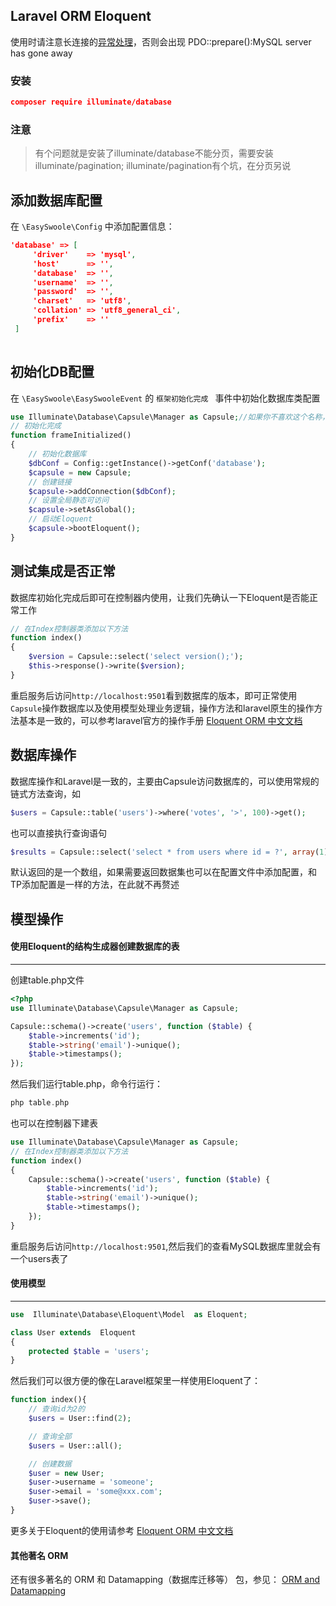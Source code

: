 ## Laravel ORM Eloquent

使用时请注意长连接的[异常处理](Base/exception.md)，否则会出现 PDO::prepare():MySQL server has gone away

### 安装

```json
composer require illuminate/database
```

### 注意

> 有个问题就是安装了illuminate/database不能分页，需要安装illuminate/pagination; illuminate/pagination有个坑，在分页另说

## 添加数据库配置

在 `\EasySwoole\Config` 中添加配置信息：

```Json
'database' => [ 
     'driver'    => 'mysql',
     'host'      => '',
     'database'  => '',
     'username'  => '',
     'password'  => '',
     'charset'   => 'utf8',
     'collation' => 'utf8_general_ci',
     'prefix'    => ''
 ]
       
```

## 初始化DB配置

在 `\EasySwoole\EasySwooleEvent` 的 `框架初始化完成 ` 事件中初始化数据库类配置

```Php
use Illuminate\Database\Capsule\Manager as Capsule;//如果你不喜欢这个名称，as DB;就好 
// 初始化完成
function frameInitialized()
{
    // 初始化数据库
    $dbConf = Config::getInstance()->getConf('database');
    $capsule = new Capsule;
    // 创建链接
    $capsule->addConnection($dbConf);
    // 设置全局静态可访问
    $capsule->setAsGlobal(); 
    // 启动Eloquent
    $capsule->bootEloquent();
}

```

## 测试集成是否正常

数据库初始化完成后即可在控制器内使用，让我们先确认一下Eloquent是否能正常工作

```Php
// 在Index控制器类添加以下方法
function index()
{
    $version = Capsule::select('select version();');
    $this->response()->write($version);
}

```

重启服务后访问`http://localhost:9501`看到数据库的版本，即可正常使用`Capsule`操作数据库以及使用模型处理业务逻辑，操作方法和laravel原生的操作方法基本是一致的，可以参考laravel官方的操作手册 [Eloquent ORM 中文文档](http://laravel-china.org/docs/eloquent)

## 数据库操作

数据库操作和Laravel是一致的，主要由Capsule访问数据库的，可以使用常规的链式方法查询，如

```Php
$users = Capsule::table('users')->where('votes', '>', 100)->get();
```

也可以直接执行查询语句

```Php
$results = Capsule::select('select * from users where id = ?', array(1));
```

默认返回的是一个数组，如果需要返回数据集也可以在配置文件中添加配置，和TP添加配置是一样的方法，在此就不再赘述

## 模型操作

#### 使用Eloquent的结构生成器创建数据库的表

------

创建table.php文件

```Php
<?php
use Illuminate\Database\Capsule\Manager as Capsule;

Capsule::schema()->create('users', function ($table) {
    $table->increments('id');
    $table->string('email')->unique();
    $table->timestamps();
});

```

然后我们运行table.php，命令行运行：

```php
php table.php
```

也可以在控制器下建表

```php
use Illuminate\Database\Capsule\Manager as Capsule;
// 在Index控制器类添加以下方法
function index()
{
    Capsule::schema()->create('users', function ($table) {
        $table->increments('id');
        $table->string('email')->unique();
        $table->timestamps();
    });
}

```

重启服务后访问`http://localhost:9501`,然后我们的查看MySQL数据库里就会有一个users表了

#### 使用模型

------

```Php
use  Illuminate\Database\Eloquent\Model  as Eloquent; 

class User extends  Eloquent 
{
    protected $table = 'users';
}

```

然后我们可以很方便的像在Laravel框架里一样使用Eloquent了：

```php
function index(){
    // 查询id为2的
    $users = User::find(2);

    // 查询全部
    $users = User::all();

    // 创建数据
    $user = new User;
    $user->username = 'someone';
    $user->email = 'some@xxx.com';
    $user->save();
}
```

更多关于Eloquent的使用请参考 [Eloquent ORM 中文文档](http://laravel-china.org/docs/eloquent)

#### 其他著名 ORM

还有很多著名的 ORM 和 Datamapping（数据库迁移等） 包，参见： [ORM and Datamapping](https://github.com/ziadoz/awesome-php#orm-and-datamapping)
